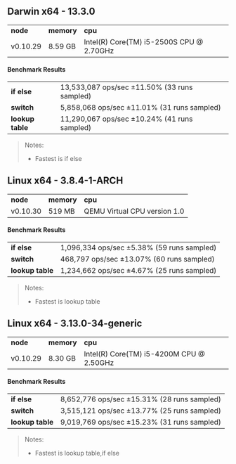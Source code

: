 Darwin x64 - 13.3.0
-----

<table><tr><td><b>node</b></td><td><b>memory</b></td><td><b>cpu</b></td></tr><tr><td>v0.10.29</td><td>8.59 GB</td><td>Intel(R) Core(TM) i5-2500S CPU @ 2.70GHz</td></tr></table>

#### Benchmark Results ####

<table><tr><td><b>if else</b></td><td>13,533,087 ops/sec ±11.50% (33 runs sampled)</td></tr><tr><td><b>switch</b></td><td>5,858,068 ops/sec ±11.01% (31 runs sampled)</td></tr><tr><td><b>lookup table</b></td><td>11,290,067 ops/sec ±10.24% (41 runs sampled)</td></tr></table>

> Notes:
> - Fastest is if else

Linux x64 - 3.8.4-1-ARCH
-----

<table><tr><td><b>node</b></td><td><b>memory</b></td><td><b>cpu</b></td></tr><tr><td>v0.10.30</td><td>519 MB</td><td>QEMU Virtual CPU version 1.0</td></tr></table>

#### Benchmark Results ####

<table><tr><td><b>if else</b></td><td>1,096,334 ops/sec ±5.38% (59 runs sampled)</td></tr><tr><td><b>switch</b></td><td>468,797 ops/sec ±13.07% (60 runs sampled)</td></tr><tr><td><b>lookup table</b></td><td>1,234,662 ops/sec ±4.67% (25 runs sampled)</td></tr></table>

> Notes:
> - Fastest is lookup table

Linux x64 - 3.13.0-34-generic
-----

<table><tr><td><b>node</b></td><td><b>memory</b></td><td><b>cpu</b></td></tr><tr><td>v0.10.29</td><td>8.30 GB</td><td>Intel(R) Core(TM) i5-4200M CPU @ 2.50GHz</td></tr></table>

#### Benchmark Results ####

<table><tr><td><b>if else</b></td><td>8,652,776 ops/sec ±15.31% (28 runs sampled)</td></tr><tr><td><b>switch</b></td><td>3,515,121 ops/sec ±13.77% (25 runs sampled)</td></tr><tr><td><b>lookup table</b></td><td>9,019,769 ops/sec ±15.23% (31 runs sampled)</td></tr></table>

> Notes:
> - Fastest is lookup table,if else

